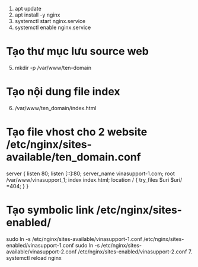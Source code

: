 1. apt update
2. apt install -y nginx
3. systemctl start nginx.service
4. systemctl enable nginx.service
# Tạo thư mục lưu source web
5. mkdir -p /var/www/ten-domain
# Tạo nội dung file index
6. /var/www/ten_domain/index.html
# Tạo file vhost cho 2 website /etc/nginx/sites-available/ten_domain.conf
server {
       listen 80;
       listen [::]:80;
       server_name vinasupport-1.com;
       root /var/www/vinasupport_1;
       index index.html;
       location / {
               try_files $uri $uri/ =404;
       }
}
# Tạo symbolic link /etc/nginx/sites-enabled/
sudo ln -s /etc/nginx/sites-available/vinasupport-1.conf /etc/nginx/sites-enabled/vinasupport-1.conf
sudo ln -s /etc/nginx/sites-available/vinasupport-2.conf /etc/nginx/sites-enabled/vinasupport-2.conf
7. systemctl reload nginx